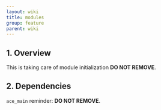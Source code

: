 ```yaml
---
layout: wiki
title: modules
group: feature
parent: wiki
---
```


## 1. Overview

This is taking care of module initialization **DO NOT REMOVE**.

## 2. Dependencies

`ace_main` reminder: **DO NOT REMOVE**.
